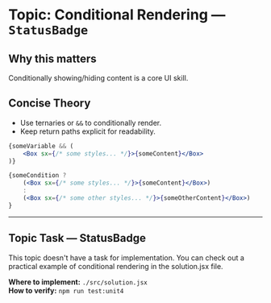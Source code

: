 # Topic: Conditional Rendering — `StatusBadge`

## Why this matters
Conditionally showing/hiding content is a core UI skill.

## Concise Theory
- Use ternaries or `&&` to conditionally render.
- Keep return paths explicit for readability.
```jsx
{someVariable && (
    <Box sx={/* some styles... */}>{someContent}</Box>
)}

{someCondition ? 
    (<Box sx={/* some styles... */}>{someContent}</Box>)
    :
    (<Box sx={/* some other styles... */}>{someOtherContent}</Box>)
}
```
---

## Topic Task — **StatusBadge**
This topic doesn't have a task for implementation. You can check out a practical example of conditional rendering in the solution.jsx file.

**Where to implement:** `./src/solution.jsx`  
**How to verify:** `npm run test:unit4`
